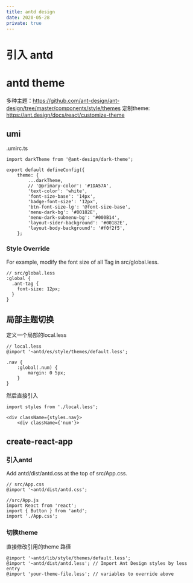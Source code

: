 ```yaml
---
title: antd design
date: 2020-05-28
private: true
---
```

# 引入 antd
# antd theme
多种主题：https://github.com/ant-design/ant-design/tree/master/components/style/themes
定制theme: https://ant.design/docs/react/customize-theme

## umi
.umirc.ts

    import darkTheme from '@ant-design/dark-theme';

    export default defineConfig({
        theme: {
            ...darkTheme,
            // '@primary-color': '#1DA57A',
            'text-color': 'white',
            'font-size-base': '14px',
            'badge-font-size': '12px',
            'btn-font-size-lg': '@font-size-base',
            'menu-dark-bg': '#00182E',
            'menu-dark-submenu-bg': '#000B14',
            'layout-sider-background': '#00182E',
            'layout-body-background': '#f0f2f5',
        };

### Style Override
For example, modify the font size of all Tag in src/global.less.

    // src/global.less
    :global {
      .ant-tag {
        font-size: 12px;
      }
    }

## 局部主题切换
定义一个局部的local.less

    // local.less
    @import '~antd/es/style/themes/default.less';

    .nav {
        :global(.num) {
            margin: 0 5px;
        }
    }

然后直接引入

    import styles from './local.less';

    <div className={styles.nav}>    
        <div className={'num'}>    


## create-react-app
### 引入antd
Add antd/dist/antd.css at the top of src/App.css.

    // src/App.css
    @import '~antd/dist/antd.css';

    //src/App.js
    import React from 'react';
    import { Button } from 'antd';
    import './App.css';

### 切换theme
直接修改引用的theme 路径

    @import '~antd/lib/style/themes/default.less';
    @import '~antd/dist/antd.less'; // Import Ant Design styles by less entry
    @import 'your-theme-file.less'; // variables to override above

